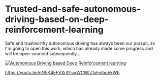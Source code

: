 # Trusted-and-safe-autonomous-driving-based-on-deep-reinforcement-learning
Safe and trustworthy autonomous driving has always been our pursuit, so I'm going to open this work, which has already made some progress and will be open-sourced subsequently...

[![Autonomous Driving based Deep Reinforcement learning](https://github.com/ADXu1/Trusted-and-safe-autonomous-driving-based-on-deep-reinforcement-learning/assets/109978889/8bc06b59-000a-467f-9c6b-15854a44ee69)](https://youtu.be/eN5K4EFVXrA?si=WCWfZfaFnIboEkWb)

https://youtu.be/eN5K4EFVXrA?si=WCWfZfaFnIboEkWb

